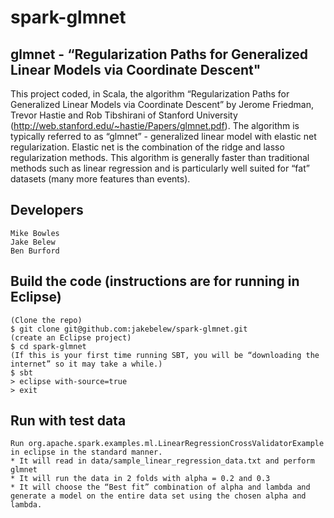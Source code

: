 # spark-glmnet

## glmnet -  “Regularization Paths for Generalized Linear Models via Coordinate Descent"

This project coded, in Scala, the algorithm  “Regularization Paths for Generalized Linear Models via Coordinate Descent” by Jerome Friedman, Trevor Hastie and Rob Tibshirani of Stanford University (http://web.stanford.edu/~hastie/Papers/glmnet.pdf).  The algorithm is typically referred to as “glmnet” - generalized linear model with elastic net regularization.  Elastic net is the combination of the ridge and lasso regularization methods.  This algorithm is generally faster than traditional methods such as linear regression and is particularly well suited for “fat” datasets (many more features than events).

## Developers
    Mike Bowles
    Jake Belew
    Ben Burford

## Build the code (instructions are for running in Eclipse)
	(Clone the repo)
	$ git clone git@github.com:jakebelew/spark-glmnet.git
	(create an Eclipse project)
	$ cd spark-glmnet
	(If this is your first time running SBT, you will be “downloading the internet” so it may take a while.)
	$ sbt
	> eclipse with-source=true
	> exit

## Run with test data
	Run org.apache.spark.examples.ml.LinearRegressionCrossValidatorExample in eclipse in the standard manner.
	* It will read in data/sample_linear_regression_data.txt and perform glmnet
	* It will run the data in 2 folds with alpha = 0.2 and 0.3
	* It will choose the “Best fit” combination of alpha and lambda and generate a model on the entire data set using the chosen alpha and lambda.
